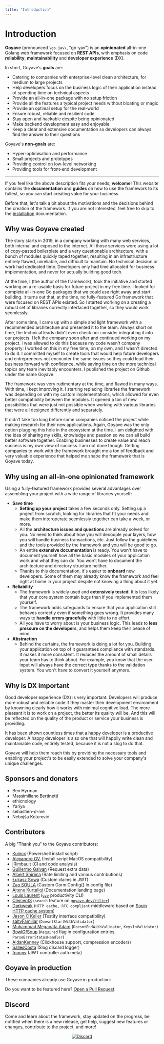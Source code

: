 ```yaml
---
title: "Introduction"
---
```


<script setup>
import UsedBy from './UsedBy.vue'
</script>

# Introduction

**Goyave** (pronounced `\gɔ.jav\`, "go-yav") is an **opinionated** all-in-one Golang web framework focused on **REST APIs**, with emphasis on code **reliability**, **maintainability** and **developer experience** (DX).

In short, Goyave's **goals** are:
- Catering to companies with enterprise-level clean architecture, for medium to large projects
- Help developers focus on the business logic of their application instead of spending time on technical aspects
- Provide an all-in-one package with no setup friction
- Provide all the features a typical project needs without bloating or magic
- Provide an optimal setup for the real-world
- Ensure robust, reliable and resilient code 
- Stay open and hackable despite being opinionated
- Make backend development easy and enjoyable
- Keep a clear and extensive documentation so developers can always find the answer to their questions

Goyave's **non-goals** are:
- Hyper-optimisation and performance
- Small projects and prototypes
- Providing control on low-level networking
- Providing tools for front-end development

---

If you feel like the above description fits your needs, **welcome**! This website contains the **documentation** and **guides** on how to use the framework to its fullest, so you can start creating value for your business.

Before that, let's talk a bit about the motivations and the decisions behind the creation of the framework. If you are not interested, feel free to skip to the [installation](/getting-started/installation.html) documentation.

## Why was Goyave created

The story starts in 2019, in a company working with many web services, both internal and exposed to the internet. All those services were using a lot of copy-pasted boilerplate and a very questionable architecture, with a bunch of modules quickly taped together, resulting in an infrastructure entirely flawed, unreliable, and difficult to maintain. No technical decision or work had dedicated time. Developers only had time allocated for business implementation, and never for actually building good tech.

At the time, I (the author of the framework), took the initiative and started working on a re-usable basis for future project in my free time. I looked for complete all-in-one Go packages that we could use right away and start building. It turns out that, at the time, no fully-featured Go framework that were focused on REST APIs existed. So I started working on a creating a robust set of libraries correctly interfaced together, so they would work seemlessly.

After some time, I came up with a simple and light framework with a recommended architecture and presented it to the team. Always short on time, the technical leads didn't even check nor consider integrating it into our projects. I left the company soon after and continued working on my project. I was allowed to do this because my code wasn't company property: I worked on this in my free time, on my own, and I wasn't directed to do it. I committed myself to create tools that would help future developers and entrepreneurs not encounter the same issues so they could lead their business forward with confidence, while saving time on the more technical topics any team inevitably encounters. I published the project on Github under the name Goyave.

The framework was very rudimentary at the time, and flawed in many ways. With time, I kept improving it. I starting replacing libraries the framework was depending on with my custom implementations, which allowed for even better compatibility between the modules. It opened a ton of new possibilities that were just not possible when working with various libraries that were all designed differently and separately. 

It didn't take too long before some companies noticed the project while making research for their new applications. Again, Goyave was the only option plugging this hole in the ecosystem at the time.
I am delighted with the idea of sharing my skills, knowledge and passion so we can all build better software together. Enabling businesses to create value and reach success is my own view of success. I am not done though. Getting companies to work with the framework brought me a ton of feedback and very valuable experience that helped me shape the framework that is Goyave today. 

## Why using an all-in-one opinionated framework

Using a fully-featured framework provides several advantages over assembling your project with a wide range of libraries yourself:
- **Save time**
    - **Setting up your project** takes a few seconds only. Setting up a project from scratch, looking for libraries that fit your needs and make them interoperate seemlessly together can take a week, or more.
    - All the **architecture issues and questions** are already solved for you. No need to think about how you will decouple your layers, how you will handle business transactions, etc. Just follow the guidelines and the tools provided by the framework and you will be good to go.
    - An entire **extensive documentation** is ready. You won't have to document yourself how all the basic modules of your application work and what they can do. You won't have to document the architecture and directory structure neither.
    - Thanks to this documentation, it's easier to **onboard** new developers. Some of them may already know the framework and feel right at home in your project despite not knowing a thing about it yet.
- **Reliability**
    - The framework is widely used and **extensively tested**. It is less likely that your core system contain bugs than if you implemented them yourself.
    - The framework adds safeguards to ensure that your application still behaves correctly even if something goes wrong. It provides many ways to **handle errors gracefully** with little to no effort.
    - All you have to worry about is your business logic. This leads to **less pressure on the developers**, and helps them keep their peace of mind.
- **Abstraction**
    - Behind the curtains, the framework is doing a lot for you. Building your application on top of it guarantees compliance with standards. It makes it more consistent. It reduces the amount of small details your team has to think about. For example, you know that the user input will always have the correct type thanks to the validation system. You won't have to convert it yourself anymore. 

## Why is DX important

Good developer experience (DX) is very important. Developers will produce more robust and reliable code if they master their development environment by knowning clearly how it works with minimal cognitive load. The more pleasant it is to work on a project, the better its quality will be. And this will be reflected on the quality of the product or service your business is providing.

It has been shown countless times that a happy developer is a productive developer. A happy developer is also one that will happily write clean and maintainable code, entirely tested, because it is not a slog to do that.

Goyave will help them reach this by providing the necessary tools and enabling your project's to be easily extended to solve your company's unique challenges. 

## Sponsors and donators

- Ben Hyrman
- Massimiliano Bertinetti
- ethicnology
- Yariya
- sebastien-d-me
- Nebojša Koturović

## Contributors

A big "Thank you" to the Goyave contributors:

- [Kuinox](https://github.com/Kuinox) (Powershell install script)
- [Alexandre GV.](https://github.com/alexandregv) (Install script MacOS compatibility)
- [jRimbault](https://github.com/jRimbault) (CI and code analysis)
- [Guillermo Galvan](https://github.com/gmgalvan) (Request extra data)
- [Albert Shirima](https://github.com/agbaraka) (Rate limiting and various contributions)
- [Łukasz Sowa](https://github.com/Morishiri) (Custom claims in JWT)
- [Zao SOULA](https://github.com/zaosoula) (Custom Gorm.Config{} in config file)
- [Ajtene Kurtaliqi](https://github.com/akurtaliqi) (Documentation landing page)
- [Louis Laurent](https://github.com/ulphidius) ([`gyv`](https://github.com/go-goyave/gyv) productivity CLI)
- [Clement3](https://github.com/Clement3) (`search` feature on [`goyave.dev/filter`](https://github.com/go-goyave/filter))
- [Darkweak](https://github.com/darkweak) (`HTTP cache, RFC compliant` middleware based on [Souin HTTP cache system](https://github.com/darkweak/souin))
- [Jason C Keller](https://github.com/imuni4fun) (Testify interface compatibility)
- [saltyFamiliar](https://github.com/saltyFamiliar) (`DoesntStartWithValidator`)
- [Muhammad Meganata Adam](https://github.com/bangadam) (`DoesntEndWithValidator`, `KeysInValidator`)
- [BowlOfSoup](https://github.com/BowlOfSoup) (`Required` flag in configuration entries, `ParseErrorStatusHandler`)
- [AidanKenney](https://github.com/AidanKenney) (Clickhouse support, compression encoders)
- [SallesCosta](https://github.com/SallesCosta) (Slog discard logger)
- [fnoopv](https://github.com/fnoopv) (JWT controller auth meta)

## Goyave in production

These companies already use Goyave in production:

<UsedBy />

Do you want to be featured here? [Open a Pull Request](https://github.com/go-goyave/goyave.dev/pulls).

## Discord

Come and learn about the framework, stay updated on the progress, be notified when there is a new release, get help, suggest new features or changes, contribute to the project, and more!

<p align="center">
  <a href="https://discord.gg/mfemDMc">
    <img src="https://discord.com/api/guilds/744264895209537617/widget.png?style=banner2" alt="Discord">
  </a>
</p>
